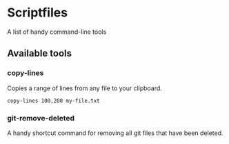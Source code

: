 # Scriptfiles

A list of handy command-line tools

## Available tools

### copy-lines

Copies a range of lines from any file to your clipboard.

```
copy-lines 100,200 my-file.txt
```

### git-remove-deleted

A handy shortcut command for removing all git files that have
been deleted.
